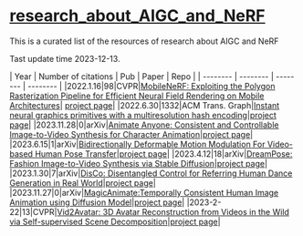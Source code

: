 # [research_about_AIGC_and_NeRF](https://github.com/huzhenbang/research_about_AIGC_and_NeRF)

This is a curated list of the resources of research about AIGC and NeRF 

Tast update time 2023-12-13.

| Year | Number of citations | Pub | Paper | Repo |
| -------- | -------- | -------- | -------- | 
|2022.1.16|98|CVPR|[MobileNeRF: Exploiting the Polygon Rasterization Pipeline for Efficient Neural Field Rendering on Mobile Architectures](https://arxiv.org/abs/2208.00277)| [project page](http://mobile-nerf.github.io/)|
|2022.6.30|1332|ACM Trans. Graph|[Instant neural graphics primitives with a multiresolution hash encoding](https://arxiv.org/abs/2201.05989)|[project page](https://nvlabs.github.io/instant-ngp/)|
|2023.11.28|0|arXiv|[Animate Anyone: Consistent and Controllable Image-to-Video Synthesis for Character Animation](https://arxiv.org/pdf/2311.17117.pdf)|[project page](https://humanaigc.github.io/animate-anyone/)|
|2023.6.15|1|arXiv|[Bidirectionally Deformable Motion Modulation For Video-based Human Pose Transfer](https://arxiv.org/pdf/2307.07754.pdf)|[project page](https://github.com/rocketappslab/BDMM/)|
|2023.4.12|18|arXiv|[DreamPose: Fashion Image-to-Video Synthesis via Stable Diffusion](https://arxiv.org/abs/2304.06025)|[project page](https://github.com/johannakarras/DreamPose)|
|2023.1.30|7|arXiv|[DisCo: Disentangled Control for Referring Human Dance Generation in Real World](https://arxiv.org/abs/2307.00040)|[project page](https://disco-dance.github.io/)|
|2023.11.27|0|arXiv|[MagicAnimate:Temporally Consistent Human Image Animation using Diffusion Model](https://arxiv.org/pdf/2311.16498.pdf)|[project page](https://showlab.github.io/magicanimate/)|
|2023-2-22|13|CVPR|[Vid2Avatar: 3D Avatar Reconstruction from Videos in the Wild via Self-supervised Scene Decomposition](https://arxiv.org/abs/2302.11566)|[project page](https://moygcc.github.io/vid2avatar/)|
